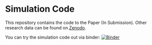 # Simulation Code

This repository contains the code to the Paper (In Submission).
Other research data can be found on [Zenodo](https://doi.org/10.5281/zenodo.14281662).


You can try the simulation code out via binder:
   [![Binder](https://mybinder.org/badge_logo.svg)](https://mybinder.org/v2/gh/temunds/RailwayJunction_PhaseType_Simulation/HEAD?labpath=Scripts%2FIntroduction_Simulation.ipynb)

